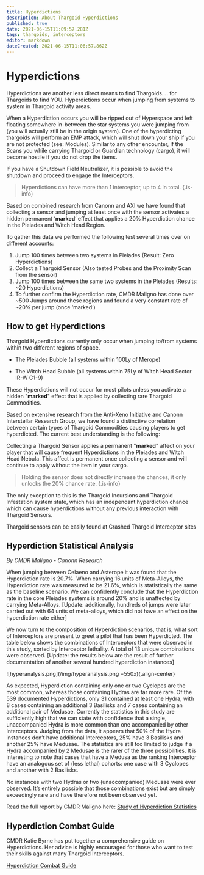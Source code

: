 ```yaml
---
title: Hyperdictions
description: About Thargoid Hyperdictions
published: true
date: 2021-06-15T11:09:57.281Z
tags: thargoids, interceptors
editor: markdown
dateCreated: 2021-06-15T11:06:57.862Z
---
```


# Hyperdictions

Hyperdictions are another less direct means to find Thargoids…. for Thargoids to find YOU. Hyperdictions occur when jumping from systems to system in Thargoid activity areas.

When a Hyperdiction occurs you will be ripped out of Hyperspace and left floating somewhere in-between the star systems you were jumping from (you will actually still be in the origin system). One of the hyperdicting thargoids will perform an EMP attack, which will shut down your ship if you are not protected (see: Modules). Similar to any other encounter, If the Scans you while carrying Thargoid or Guardian technology (cargo), it will become hostile if you do not drop the items.

If you have a Shutdown Field Neutralizer, it is possible to avoid the shutdown and proceed to engage the Interceptors.

> Hyperdictions can have more than 1 interceptor, up to 4 in total.
{.is-info}

Based on combined research from Canonn and AXI we have found that collecting a sensor and jumping at least once with the sensor activates a hidden permanent ‘**marked**’ effect that applies a 20% Hyperdiction chance in the Pleiades and Witch Head Region.

To gather this data we performed the following test several times over on different accounts:

1. Jump 100 times between two systems in Pleiades (Result: Zero Hyperdictions)
1. Collect a Thargoid Sensor (Also tested Probes and the Proximity Scan from the sensor)
1. Jump 100 times between the same two systems in the Pleiades (Results: ~20 Hyperdictions)
1. To further confirm the Hyperdiction rate, CMDR Maligno has done over ~500 Jumps around these regions and found a very constant rate of ~20% per jump (once ‘marked’)

## How to get Hyperdictions
Thargoid Hyperdictions currently only occur when jumping to/from systems within two different regions of space.

- The Pleiades Bubble (all systems within 100Ly of Merope)

- The Witch Head Bubble (all systems within 75Ly of Witch Head Sector IR-W C1-9)

These Hyperdictions will not occur for most pilots unless you activate a hidden "**marked**" effect that is applied by collecting rare Thargoid Commodities.

Based on extensive research from the Anti-Xeno Initiative and Canonn Interstellar Research Group, we have found a distinctive correlation between certain types of Thargoid Commodities causing players to get hyperdicted. The current best understanding is the following:

Collecting a Thargoid Sensor applies a permanent "**marked**" affect on your player that will cause frequent Hyperdictions in the Pleiades and Witch Head Nebula. This affect is permanent once collecting a sensor and will continue to apply without the item in your cargo.

> Holding the sensor does not directly increase the chances, it only unlocks the 20% chance rate.
{.is-info}

The only exception to this is the Thargoid Incursions and Thargoid Infestation system state, which has an independant hyperdiction chance which can cause hyperdictions without any previous interaction with Thargoid Sensors.

Thargoid sensors can be easily found at Crashed Thargoid Interceptor sites

## Hyperdiction Statistical Analysis
*By CMDR Maligno - Canonn Research*

When jumping between Celaeno and Asterope it was found that the Hyperdiction rate is 20.7%. When carrying 16 units of Meta-Alloys, the Hyperdiction rate was measured to be 21.6%, which is statistically the same as the baseline scenario. We can confidently conclude that the Hyperdiction rate in the core Pleiades systems is around 20% and is unaffected by carrying Meta-Alloys. [Update: additionally, hundreds of jumps were later carried out with 64 units of meta-alloys, which did not have an effect on the hyperdiction rate either]

We now turn to the composition of Hyperdiction scenarios, that is, what sort of Interceptors are present to greet a pilot that has been Hyperdicted.  The table below shows the combinations of Interceptors that were observed in this study, sorted by Interceptor lethality.  A total of 13 unique combinations were observed.  [Update: the results below are the result of further documentation of another several hundred hyperdiction instances]

![hyperanalysis.png](/img/hyperanalysis.png =550x){.align-center}

As expected, Hyperdiction containing only one or two Cyclopes are the most common, whereas those containing Hydras are far more rare. Of the 539 documented Hyperdictions, only 31 contained at least one Hydra, with 8 cases containing an additional 3 Basilisks and 7 cases containing an additional pair of Medusae. Currently the statistics in this study are sufficiently high that we can state with confidence that a single, unaccompanied Hydra is more common than one accompanied by other Interceptors. Judging from the data, it appears that 50% of the Hydra instances don’t have additional Interceptors, 25% have 3 Basilisks and another 25% have Medusae. The statistics are still too limited to judge if a Hydra accompanied by 2 Medusae is the rarer of the three possibilities. It is interesting to note that cases that have a Medusa as the ranking Interceptor have an analogous set of (less lethal) cohorts: one case with 3 Cyclopes and another with 2 Basilisks.

No instances with two Hydras or two (unaccompanied) Medusae were ever observed. It’s entirely possible that those combinations exist but are simply exceedingly rare and have therefore not been observed yet.

Read the full report by CMDR Maligno here: [Study of Hyperdiction Statistics](https://canonn.science/codex/study-of-hyperdiction-statistics/)

## Hyperdiction Combat Guide

CMDR Katie Byrne has put together a comprehensive guide on Hyperdictions.  Her advice is highly encouraged for those who want to test their skills against many Thargoid Interceptors.

[Hyperdiction Combat Guide](https://youtu.be/MpC02cetBlY)